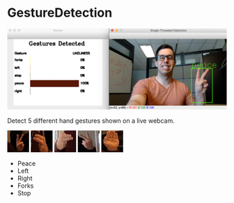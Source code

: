 # GestureDetection
![Detector In Action](/images/Detector.png)

Detect 5 different hand gestures shown on a live webcam.

   ![Peace Hand Sign](/images/peace.jpg) ![Left Hand Sign](/images/left.jpg) ![Right Hand Sign](/images/right.jpg) ![Forks Hand Sign](/images/forks.jpg) ![Stop Hand Sign](/images/stop.jpg) 

- Peace
- Left
- Right
- Forks 
- Stop

